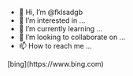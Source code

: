 - 👋 Hi, I’m @fklsadgb
- 👀 I’m interested in ...
- 🌱 I’m currently learning ...
- 💞️ I’m looking to collaborate on ...
- 📫 How to reach me ...

<!---
fklsadgb/fklsadgb is a ✨ special ✨ repository because its `README.md` (this file) appears on your GitHub profile.
You can click the Preview link to take a look at your changes.
--->[bing](https://www.bing.com)

